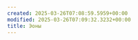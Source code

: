 ```yaml
---
created: 2025-03-26T07:08:59.5959+00:00
modified: 2025-03-26T07:09:32.3232+00:00
title: Эоны
---
```

